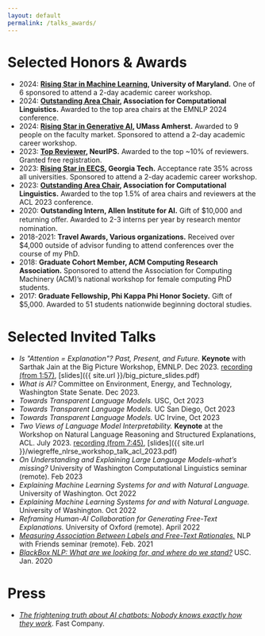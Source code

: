 ```yaml
---
layout: default
permalink: /talks_awards/
---
```


# Selected Honors & Awards

- 2024: **[Rising Star in Machine Learning](https://ml.umd.edu/rising-stars), University of Maryland.** One of 6 sponsored to attend a 2-day academic career workshop.
- 2024: **[Outstanding Area Chair](https://x.com/emnlpmeeting/status/1857169190760894844), Association for Computational Linguistics.** Awarded to the top area chairs at the EMNLP 2024 conference.
- 2024: **[Rising Star in Generative AI](https://genai-workshop.cs.umass.edu/), UMass Amherst.** Awarded to 9 people on the faculty market. Sponsored to attend a 2-day academic career workshop.
- 2023: **[Top Reviewer](https://nips.cc/Conferences/2023/ProgramCommittee#top-reivewers), NeurIPS.** Awarded to the top ~10% of reviewers. Granted free registration.
- 2023: **[Rising Star in EECS](https://eecsrisingstars2023.cc.gatech.edu/), Georgia Tech.** Acceptance rate 35% across all universities. Sponsored to attend a 2-day academic career workshop.
- 2023: **[Outstanding Area Chair](https://2023.aclweb.org/program/best_reviewers/), Association for Computational Linguistics.** Awarded to the top 1.5% of area chairs and reviewers at the ACL 2023 conference.
- 2020: **Outstanding Intern, Allen Institute for AI.** Gift of $10,000 and returning oﬀer. Awarded to 2-3 interns per year by research mentor nomination.
- 2018-2021: **Travel Awards, Various organizations.** Received over $4,000 outside of advisor funding to attend conferences over the course of my PhD.
- 2018: **Graduate Cohort Member, ACM Computing Research Association.** Sponsored to attend the Association for Computing Machinery (ACM)’s national workshop for female computing PhD students.
- 2017: **Graduate Fellowship, Phi Kappa Phi Honor Society.** Gift of $5,000. Awarded to 51 students nationwide beginning doctoral studies.

# Selected Invited Talks

- *Is "Attention = Explanation"? Past, Present, and Future.* **Keynote** with Sarthak Jain at the Big Picture Workshop, EMNLP. Dec 2023. [recording (from 1:57)](https://us06web.zoom.us/rec/play/Xp0np80zg8IxSPS_bnXpCBbtM3ffGiP4gT1TMZ3-XGSNhlwIEL8dP0WWLT8YLbjGazumq4vh8q7kL5RZ.Uf8hy5Cejeyk3Jrd?canPlayFromShare=true&from=share_recording_detail&startTime=1701908520000&componentName=rec-play&originRequestUrl=https://us06web.zoom.us/rec/share/RnBM-pPFJKaCxH_4FE0ehJyPw3ZfLxNWe_9SCkylWR40KIDW5y_bey4D_PJ8g2TC.7Dy5zKUm59N50z6y?startTime=1701908520000), [slides]({{ site.url }}/big_picture_slides.pdf)
- *What is AI?* Committee on Environment, Energy, and Technology, Washington State Senate. Dec 2023.
- *Towards Transparent Language Models.* USC, Oct 2023
- *Towards Transparent Language Models.* UC San Diego, Oct 2023
- *Towards Transparent Language Models.* UC Irvine, Oct 2023
- *Two Views of Language Model Interpretability.* **Keynote** at the Workshop on Natural Language Reasoning and Structured Explanations, ACL. July 2023. [recording (from 7:45)](https://us06web.zoom.us/rec/play/V4A5H-PIcqk41T1aS-ejShSYAo-yQFn0O5dIc8CmMbbA8g4m2CwCI1v9hXtEw0rHS6GvxxMZRHaY1-w-.KErf5RNWLR6deohR?canPlayFromShare=true&from=share_recording_detail&continueMode=true&componentName=rec-play&originRequestUrl=https%3A%2F%2Fus06web.zoom.us%2Frec%2Fshare%2FRABF5bV1gMx3TD0aH6-9Gn0rcrTwGNzqQQ9Uc8QtzSgxecQvc1qJWv8v-mGBcg.-Hjt45OOFD8UpYWm), [slides]({{ site.url }}/wiegreffe_nlrse_workshop_talk_acl_2023.pdf)
- *On Understanding and Explaining Large Language Models-what’s missing?* University of Washington Computational Linguistics seminar (remote). Feb 2023
- *Explaining Machine Learning Systems for and with Natural Language.* University of Washington. Oct 2022
- *Explaining Machine Learning Systems for and with Natural Language.* University of Washington. Oct 2022
- *Reframing Human-AI Collaboration for Generating Free-Text Explanations.* University of Oxford (remote). April 2022
- *[Measuring Association Between Labels and Free-Text Rationales.](https://www.youtube.com/watch?v=1zNFaNuASuc)* NLP with Friends seminar (remote). Feb. 2021
- *[BlackBox NLP: What are we looking for, and where do we stand?](https://bluejeans.com/playback/s/UeELuzcJ8hmhs8YSCjq07WOJY3JCXnkmEnwgWHnde3FLyR4qrQhJcWUyjxV7xIg2)* USC. Jan. 2020

<!-- # Selected Awards

[Attention is not not Explanation](https://vimeo.com/404731845) (EMNLP, Nov. 2019) -->

# Press

- [*The frightening truth about AI chatbots: Nobody knows exactly how they work*](https://www.fastcompany.com/90896928/the-frightening-truth-about-ai-chatbots-nobody-knows-exactly-how-they-work). Fast Company.

<!-- # Recent Travel 

*2024*. EMNLP (Miami, FL)
*2024*. Visiting University of Maryland
*2024*. COLM (Philadelphia, PA)
*2024*. Visiting UMass Amherst
*2024*. NAACL (Mexico City)
*2023*. EMNLP (Singapore)
*2023*. Visiting Georgia Tech
*2023*. Visiting UC Irvine, UC San Diego, & USC
*2023*. ACL (Toronto, Canada)
*2022*. EMNLP (Abu Dhabi, UAE)
*2022*. NAACL (Seattle, WA)
*2021*. EMNLP (Punta Cana, D.R.)
*2020*. Visiting USC
*2019*. EMNLP (Hong Kong)
*2019*. NeurIPS (Vancouver, Canada)
*2019*. Interning at Google (Mountain View, CA)
*2018*. NAACL (New Orleans, LA)
*2018*. Interning at Sutter Health (Walnut Creek, CA)
*2018*. 
*2017*. AMIA (San Francisco, CA) -->

<!-- # Blogs

[Explaining Machine Learning Models for Natural Language](https://mlatgt.blog/2020/03/25/explaining-machine-learning-models-for-natural-language/)

# Older

<a href="https://fullmetalhealth.com/docrank-computer-science-capstone-project-college-charleston/">DocRank: Computer Science Capstone Project with the College of Charleston
</a>

<a href="http://today.cofc.edu/2016/12/09/women-in-computing-diversity-in-tech/">Diversifying Tech is Goal of Student Group
</a>

<a href="http://blogs.cofc.edu/compsci/2017/03/06/sarah-wiegreffe-research-accepted-to-the-american-medical-informatics-association-amia-translational-bioinformatics-summit/#.WMcOv8ADa3g.facebook">Student Spotlight: Research Accepted to the American Medical Informatics Association (AMIA) Translational Bioinformatics Summit
</a>

<a href="http://blogs.cofc.edu/compsci/2016/09/12/student-spotlight-sarah-wiegreffe-study-abroad-experience-in-estonia/">Student Spotlight: Sarah Wiegreffe, Study Abroad Experience in Estonia
</a> -->

